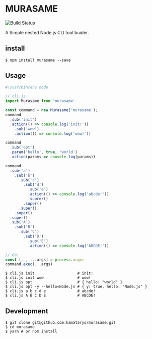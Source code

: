 # MURASAME

[![Build Status](https://travis-ci.org/kamataryo/murasame.svg?branch=master)](https://travis-ci.org/kamataryo/murasame)

A Simple nested Node.js CLI tool buider.

## install

```shell
$ npm install murasame --save
```

## Usage

```JavaScript
#!/usr/bin/env node

// cli.js
import Murasame from 'murasame'

const command = new Murasame('murasame');
command
  .sub('init')
  .action(() => console.log('init!'))
    .sub('wow')
    .action(() => console.log('wow!'))

command
  .sub('opt')
  .param('hello', true, 'world')
  .action(params => console.log(params))

command
  .sub('a')
    .sub('b')
      .sub('c')
        .sub('d')
          .sub('e')
          .action(() => console.log('abcde!'))
          .suprer()
        .super()
      .super()
    .super()
  .super()
  .sub('A')
    .sub('B')
      .sub('C')
        .sub('D')
          .sub('E')
          .action(() => console.log('ABCDE!'))

// Go!
const [, , ...args] = process.argv;
command.exec(...args)
```

```shell
$ cli.js init                   # init!
$ cli.js init wow               # wow!
$ cli.js opt                    # { hello: "world" }
$ cli.js opt -y --hello=Node.js # { y: true, hello: "Node.js" }
$ cli.js a b c d e              # abcde!
$ cli.js A B C D E              # ABCDE!
```

## Development

```shell
$ git clone git@github.com:kamataryo/murasame.git
$ cd murasame
$ yarn # or npm install
```
